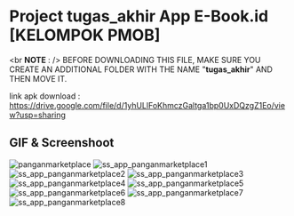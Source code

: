 # Project tugas_akhir App E-Book.id [KELOMPOK PMOB]

<br **NOTE** : />
BEFORE DOWNLOADING THIS FILE, MAKE SURE YOU CREATE AN ADDITIONAL FOLDER WITH THE NAME "**tugas_akhir**" AND THEN MOVE IT.

link apk download :
https://drive.google.com/file/d/1yhULlFoKhmczGaltga1bp0UxDQzgZ1Eo/view?usp=sharing

## GIF & Screenshoot

![panganmarketplace](https://user-images.githubusercontent.com/54829600/168479216-53c7447a-772e-42df-9ca5-c7a0e83fcc48.gif)
![ss_app_panganmarketplace1](https://user-images.githubusercontent.com/54829600/168479192-0c29a274-e724-4ba0-bfa6-dd70ca720e39.jpg)
![ss_app_panganmarketplace2](https://user-images.githubusercontent.com/54829600/168479204-33474000-98fd-4d0c-a5a1-f368bd2b37f2.jpg)
![ss_app_panganmarketplace3](https://user-images.githubusercontent.com/54829600/168479202-62738725-956c-48e2-b232-e57a5b86a5b0.jpg)
![ss_app_panganmarketplace4](https://user-images.githubusercontent.com/54829600/168479201-682787bf-374d-4668-bd87-f02d01ae5343.jpg)
![ss_app_panganmarketplace5](https://user-images.githubusercontent.com/54829600/168479200-3bffff05-8944-4026-8a21-7f42361439ec.jpg)
![ss_app_panganmarketplace6](https://user-images.githubusercontent.com/54829600/168479198-2f55da5d-d250-4555-85f0-04094545f57b.jpg)
![ss_app_panganmarketplace7](https://user-images.githubusercontent.com/54829600/168479196-5933c1c1-886d-4c67-ad51-b0d08434a768.jpg)
![ss_app_panganmarketplace8](https://user-images.githubusercontent.com/54829600/168479194-b05f56be-0f70-4457-a477-ddfac371c4c7.jpg)
